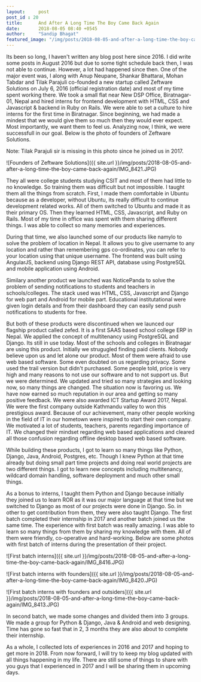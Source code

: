 ```yaml
---
layout:     post
post_id : 20
title:      And After A Long Time The Boy Came Back Again
date:       2018-08-05 08:40 +0545
author:     "Sandip Bhagat"
featured_image: "/img/posts/2018-08-05-and-after-a-long-time-the-boy-came-back-again/featured.JPG"
---
```


Its been so long, I haven't written any blog post here since 2016. I did write some posts in August 2016 but due to some tight schedule back then, I was not able to continue. However, a lot had happened since then. One of the major event was, I along with Anup Neupane, Shankar Bhattarai, Mohan Tabdar and Tilak Parajuli co-founded a new startup called Zeftware Solutions on July 6, 2016 (official registration date) and most of my time spent working there. We took a small flat near New DSP Office, Biratnagar-01, Nepal and hired interns for frontend development with HTML, CSS and Javascript & backend in Ruby on Rails. We were able to set a culture to hire interns for the first time in Biratnagar. Since beginning, we had made a mindest that we would give them so much then they would ever expect. Most importantly, we want them to feel us. Analyzing now, I think, we were successfull in our goal. Below is the photo of founders of Zeftware Solutions.

Note: Tilak Parajuli sir is missing in this photo since he joined us in 2017.

![Founders of Zeftware Solutions]({{ site.url }}/img/posts/2018-08-05-and-after-a-long-time-the-boy-came-back-again/IMG_8421.JPG)

They all were college students studying CSIT and most of them had little to no knowledge. So training them was difficult but not impossible.
I taught them all the things from scratch. First, I made them comfortable in Ubuntu because as a developer, without Ubuntu, its really difficult to continue development related works. All of them switched to Ubuntu and made it as their primary OS. Then they learned HTML, CSS, Javascript, and Ruby on Rails. Most of my time in office was spent with them sharing different things. I was able to collect so many memories and experiences.

During that time, we also launched some of our products like namylo to solve the problem of location in Nepal. It allows you to give username to any location and rather than remembering gps co-ordinates, you can refer to your location using that unique username. The frontend was built using AngularJS, backend using Django REST API, database using PostgreSQL and mobile application using Android.

Similary another product we launched was NoticePanda to solve the problem of sending notifications to students and teachers in schools/colleges. The stack used was HTML, CSS, Javascript and Django for web part and Android for mobile part. Educational institutational were given login details and from their dashboard they can easily send push notifications to students for free.

But both of these products were discontinued when we launced our flagship product called zefed. It is a first SAAS based school college ERP in Nepal. We applied the concept of multitenancy using PostgreSQL and Django. Its still in use today. Most of the schools and colleges in Biratnagar are using this product. Initially we strugugled finding paid clients. Nobody believe upon us and let alone our product. Most of them were afraid to use web based software. Some even doubted on us regarding privacy. Some used the trail version but didn't purchased. Some people told, price is very high and many reasons to not use our software and to not support us. But we were determined. We updated and tried so many strategies and looking now, so many things are changed. The situation now is favoring us. We have now earned so much reputation in our area and getting so many positive feedback. We were also awarded ICT Startup Award 2017, Nepal. We were the first company outside Kathmandu valley to won this prestigious award. Because of our achievement, many other people working in the field of IT in our hometown were inspired to start their own company. We motivated a lot of students, teachers, parents regarding importance of IT. We changed their mindset regarding web based applications and cleared all those confusion regarding offline desktop based web based software.

While building these products, I got to learn so many things like Python, Django, Java, Android, Postgres, etc. Though I knew Python at that time already but doing small part time projects and doing real world projects are two different things. I got to learn new concepts including multitenancy, wildcard domain handling, software deployment and much other small things.

As a bonus to interns, I taught them Python and Django because initially they joined us to learn ROR as it was our major language at that time but we switched to Django as most of our projects were done in Django. So. in other to get contribution from them, they were also taught Django. 
The first batch completed their internship in 2017 and another batch joined us the same time. The experience with first batch was really amazing. I was able to learn so many things from them by sharing my knowledge with them. All of them were friendly, co-operative and hard-working. Below are some photos with first batch of interns during the presentation of their project.

![First batch interns]({{ site.url }}/img/posts/2018-08-05-and-after-a-long-time-the-boy-came-back-again/IMG_8416.JPG)

![First batch interns with founders]({{ site.url }}/img/posts/2018-08-05-and-after-a-long-time-the-boy-came-back-again/IMG_8420.JPG)

![First batch interns with founders and outsiders]({{ site.url }}/img/posts/2018-08-05-and-after-a-long-time-the-boy-came-back-again/IMG_8413.JPG)

In second batch, we made some changes and divided them into 3 groups. We made a group for Python & Django, Java & Android and web designing. Time has gone so fast that in 2, 3 months they are also about to complete their internship.

As a whole, I collected lots of experiences in 2016 and 2017 and hoping to get more in 2018. From now forward, I will try to keep my blog updated with all things happening in my life. There are still some of things to share with you guys that I experienced in 2017 and I will be sharing them in upcoming days.
